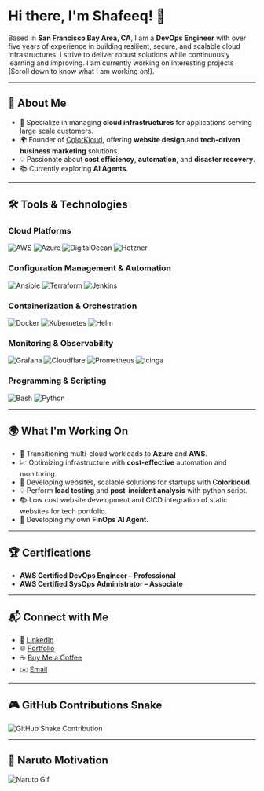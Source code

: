 # Hi there, I'm Shafeeq! 👋  

Based in **San Francisco Bay Area, CA**, I am a **DevOps Engineer** with over five years of experience in building resilient, secure, and scalable cloud infrastructures. I strive to deliver robust solutions while continuously learning and improving. I am currently working on interesting projects (Scroll down to know what I am working on!).

---

## 🌟 **About Me**  
- 🚀 Specialize in managing **cloud infrastructures** for applications serving large scale customers.  
- 🌍 Founder of [ColorKloud](https://colorkloud.us), offering **website design** and **tech-driven business marketing** solutions.  
- 💡 Passionate about **cost efficiency**, **automation**, and **disaster recovery**.  
- 📚 Currently exploring **AI Agents**.  

---

## 🛠️ **Tools & Technologies**  

### **Cloud Platforms**  
![AWS](https://img.shields.io/badge/AWS-%23FF9900.svg?style=flat&logo=amazon-aws&logoColor=white)  ![Azure](https://img.shields.io/badge/Azure-%230072C6.svg?style=flat&logo=microsoft-azure&logoColor=white)  ![DigitalOcean](https://img.shields.io/badge/DigitalOcean-%230080FF.svg?style=flat&logo=digitalocean&logoColor=white)  ![Hetzner](https://img.shields.io/badge/Hetzner-%23FF0000.svg?style=flat&logo=hetzner&logoColor=white)  

### **Configuration Management & Automation**  
![Ansible](https://img.shields.io/badge/Ansible-%23EE0000.svg?style=flat&logo=ansible&logoColor=white)  ![Terraform](https://img.shields.io/badge/Terraform-%23623CE4.svg?style=flat&logo=terraform&logoColor=white)  ![Jenkins](https://img.shields.io/badge/Jenkins-%23D24939.svg?style=flat&logo=jenkins&logoColor=white)  

### **Containerization & Orchestration**  
![Docker](https://img.shields.io/badge/Docker-%230db7ed.svg?style=flat&logo=docker&logoColor=white)  ![Kubernetes](https://img.shields.io/badge/Kubernetes-%23326CE5.svg?style=flat&logo=kubernetes&logoColor=white)  ![Helm](https://img.shields.io/badge/Helm-%230F1689.svg?style=flat&logo=helm&logoColor=white)  

### **Monitoring & Observability**  
![Grafana](https://img.shields.io/badge/Grafana-%23F46800.svg?style=flat&logo=grafana&logoColor=white)  ![Cloudflare](https://img.shields.io/badge/Cloudflare-%23F38020.svg?style=flat&logo=cloudflare&logoColor=white)  ![Prometheus](https://img.shields.io/badge/Prometheus-%23E6522C.svg?style=flat&logo=prometheus&logoColor=white)  ![Icinga](https://img.shields.io/badge/Icinga-%234A90E2.svg?style=flat&logo=icinga&logoColor=white)  

### **Programming & Scripting**  
![Bash](https://img.shields.io/badge/Bash-%23121011.svg?style=flat&logo=gnu-bash&logoColor=white)  ![Python](https://img.shields.io/badge/Python-%233776AB.svg?style=flat&logo=python&logoColor=white)  

---

## 🌍 **What I'm Working On**  
- 🚧 Transitioning multi-cloud workloads to **Azure** and **AWS**.  
- 📈 Optimizing infrastructure with **cost-effective** automation and monitoring.  
- 🌱 Developing websites, scalable solutions for startups with **Colorkloud**.  
- 💡 Perform **load testing** and **post-incident analysis** with python script.
- 📚 Low cost website development and CICD integration of static websites for tech portfolio.
- 🚀 Developing my own **FinOps AI Agent**.

---

## 🏆 **Certifications**  
- **AWS Certified DevOps Engineer – Professional**  
- **AWS Certified SysOps Administrator – Associate**  

---

## 📬 **Connect with Me**  
- 💼 [LinkedIn](https://www.linkedin.com/in/shafeeq-ahamed-devops/)  
- 🌐 [Portfolio](https://colorkloud.us)  
- ☕ [Buy Me a Coffee](https://buymeacoffee.com/colorkloud)  
- ✉️ [Email](shafeeq.jms@gmail.com)  

---

## 🎮 **GitHub Contributions Snake**  
![GitHub Snake Contribution](https://github.com/shafeeqahmd/shafeeqahmd/raw/output/github-contribution-grid-snake.svg)  

---

## 🎥 **Naruto Motivation**  
![Naruto Gif](https://media.giphy.com/media/5SmbIPWc7JAJB15lLF/giphy.gif?cid=790b7611dyqtsu1rt1h4fzjpd1bjhgnwjsd7u0hm2oem5oac&ep=v1_gifs_search&rid=giphy.gif&ct=g)  
